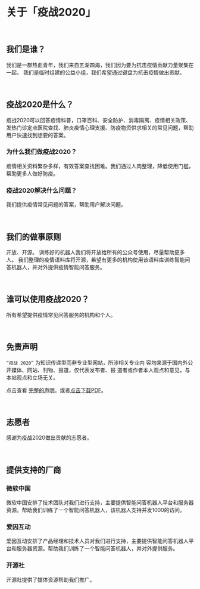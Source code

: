 # 关于「疫战2020」

<br/>

## 我们是谁？
我们是一群热血青年，我们来自五湖四海，我们因为要为抗击疫情贡献力量聚集在一起。 我们是临时组建的公益小组，我们希望通过键盘为抗击疫情做出贡献。

<br/>

## 疫战2020是什么？
疫战2020可以回答疫情科普，口罩百科、安全防护、消毒隔离、疫情相关政策、发热门诊定点医院查找、肺炎疫情心理支援、防疫物资供求相关的常见问题，帮助用户快速找到想要的答案。

### 为什么我们做疫战2020？
疫情相关资料繁杂多样，有效答案查找困难。我们通过人肉整理，降低使用门槛，帮助更多人做好防疫。

### 疫战2020解决什么问题？
我们提供疫情常见问题的答案，帮助用户解决问题。

<br/>

## 我们的做事原则
开放、开源。 训练好的机器人我们将开放给所有的公众号使用，尽量帮助更多人。 我们整理的疫情语料库将开源，希望有更多的机构使用该语料库训练智能问答机器人，并对外提供疫情智能问答服务。

<br/>

## 谁可以使用疫战2020？
所有希望提供疫情常见问答服务的机构和个人。

<br/>

## 免责声明
`“疫战 2020”` 为知识传递型而非专业型网站，所涉相关专业内 容均来源于国内外公开媒体、网站、刊物、报道，仅代表发布者、报 道者或作者本人观点和意见，与本站观点和立场无关。  

点击查看 [完整的声明](./Disclaimer.md)。或者[点击下载PDF](https://github.com/yizhan2020/yizhan2020.github.io/raw/master/%E5%85%8D%E8%B4%A3%E5%A3%B0%E6%98%8E%20-%20Disclaimer.pdf)。

<br/>

## 志愿者
感谢为疫战2020做出贡献的志愿者。

<br/>

## 提供支持的厂商
### 微软中国
微软中国安排了技术团队对我们进行支持，主要提供智能问答机器人平台和服务器资源。帮助我们训练了一个智能问答机器人，该机器人支持并发1000的访问。

### 爱因互动
爱因互动安排了产品经理和技术人员对我们进行支持，主要提供智能问答机器人平台和服务器资源。帮助我们训练了一个智能问答机器人，并对外提供服务。

### 开源社
开源社提供了媒体资源帮助我们推广。
